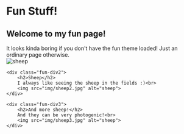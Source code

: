 Fun Stuff!
===============================
<div class="fun-wrapper">
    <div class="fun-div">
        <h2>Welcome to my fun page!</h2>
        It looks kinda boring if you don't have the fun theme loaded! Just an ordinary page otherwise.<br>
        <img src="img/sheep.jpg" alt="sheep">
    </div>

    <div class="fun-div2">
        <h2>Sheep</h2>
        I always like seeing the sheep in the fields :)<br>
        <img src="img/sheep2.jpg" alt="sheep">
    </div>

    <div class="fun-div3">
        <h2>And more sheep!</h2>
        And they can be very photogenic!<br>
        <img src="img/sheep3.jpg" alt="sheep">
    </div>
</div>
